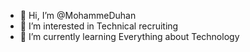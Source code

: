 - 👋 Hi, I’m @MohammeDuhan
- 👀 I’m interested in Technical recruiting 
- 🌱 I’m currently learning Everything about Technology


<!---
MohammeDuhan/MohammeDuhan is a ✨ special ✨ repository because its `README.md` (this file) appears on your GitHub profile.
You can click the Preview link to take a look at your changes.
--->
